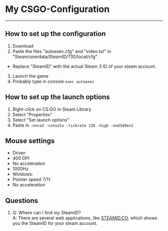# My CSGO-Configuration #
- - - -
## How to set up the configuration ##
1. Download
2. Paste the files "autoexec.cfg" and "video.txt" in "Steam/userdata/SteamID/730/local/cfg".
 * Replace "SteamID" with the actual Steam 3 ID of your steam account.
3. Launch the game
4. Probably type in console `exec autoexec`

## How to set up the launch options ##
1. Right-click on CS:GO in Steam Library
2. Select "Properties"
3. Select "Set launch options"
4. Paste in `-novid -console -tickrate 128 -high -nod3d9ex1`

## Mouse settings ##
 * Driver:
  * 400 DPI
  * No acceleration
  * 1000Hz
 * Windows:
  * Pointer speed 7/11
  * No acceleration

## Questions ##
1. Q: Where can I find my SteamID?<br/>
   A: There are several web applications, like [STEAMID.CO](http://steamid.co/), which shows you the SteamID for your steam account.
